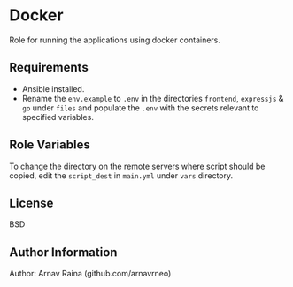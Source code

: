 Docker
=========

Role for running the applications using docker containers.

Requirements
------------

- Ansible installed.
- Rename the `env.example` to `.env` in the directories `frontend`, `expressjs` & `go` under `files` and populate the `.env` with the secrets relevant to specified variables.

Role Variables
--------------

To change the directory on the remote servers where script should be copied, edit the `script_dest` in `main.yml` under `vars` directory.

License
-------

BSD

Author Information
------------------

Author: Arnav Raina (github.com/arnavrneo)
